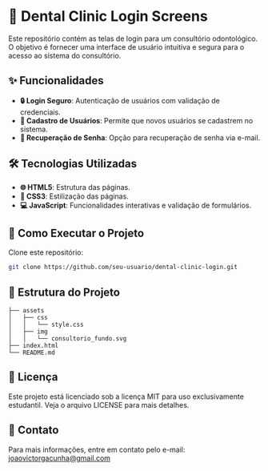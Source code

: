 # 🦷 Dental Clinic Login Screens

Este repositório contém as telas de login para um consultório odontológico. O objetivo é fornecer uma interface de usuário intuitiva e segura para o acesso ao sistema do consultório.

## ✨ Funcionalidades

- **🔒 Login Seguro**: Autenticação de usuários com validação de credenciais.
- **📝 Cadastro de Usuários**: Permite que novos usuários se cadastrem no sistema.
- **🔑 Recuperação de Senha**: Opção para recuperação de senha via e-mail.

## 🛠️ Tecnologias Utilizadas

- **🌐 HTML5**: Estrutura das páginas.
- **🎨 CSS3**: Estilização das páginas.
- **💻 JavaScript**: Funcionalidades interativas e validação de formulários.


## 🚀 Como Executar o Projeto
Clone este repositório:
```bash
git clone https://github.com/seu-usuario/dental-clinic-login.git
````

## 📁 Estrutura do Projeto
```plaintext
├── assets
│   ├── css
│   │   └── style.css
│   ├── img
│   │   └── consultorio_fundo.svg
├── index.html
└── README.md
````
## 📜 Licença
Este projeto está licenciado sob a licença MIT para uso exclusivamente estudantil. Veja o arquivo LICENSE para mais detalhes.

## 📧 Contato
Para mais informações, entre em contato pelo e-mail: joaovictorgacunha@gmail.com
